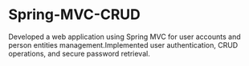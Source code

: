 # Spring-MVC-CRUD
Developed a web application using Spring MVC for  user accounts and person entities management.Implemented user authentication, CRUD operations,  and secure password retrieval.
